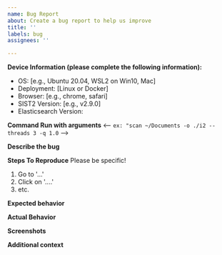 ```yaml
---
name: Bug Report
about: Create a bug report to help us improve
title: ''
labels: bug
assignees: ''

---
```


**Device Information (please complete the following information):**
 - OS: [e.g., Ubuntu 20.04, WSL2 on Win10, Mac]
 - Deployment: [Linux or Docker]
 - Browser: [e.g., chrome, safari]
 - SIST2 Version: [e.g., v2.9.0]
 - Elasticsearch Version:

**Command Run with arguments** 
<-- `ex: "scan ~/Documents -o ./i2 --threads 3 -q 1.0` -->

**Describe the bug**
<!-- A clear and concise description of what the bug is. -->

**Steps To Reproduce**
Please be specific!
1. Go to '...'
2. Click on '....'
3. etc.

**Expected behavior**
<!-- A clear and concise description of what you expected to happen. -->

**Actual Behavior**
<!-- A clear and concise description of what actually happens. -->

**Screenshots**
<!-- If applicable, add screenshots to help explain your problem. -->

**Additional context**
<!-- Add any other context about the problem here. If applicable, please include why you think the bug is occurring and/or troubleshooting you have already performed. -->
<!-- If the issue is related to the `scan` module, please attach the files necessary to reproduce the error or email them to me[at]simon987.net. -->
